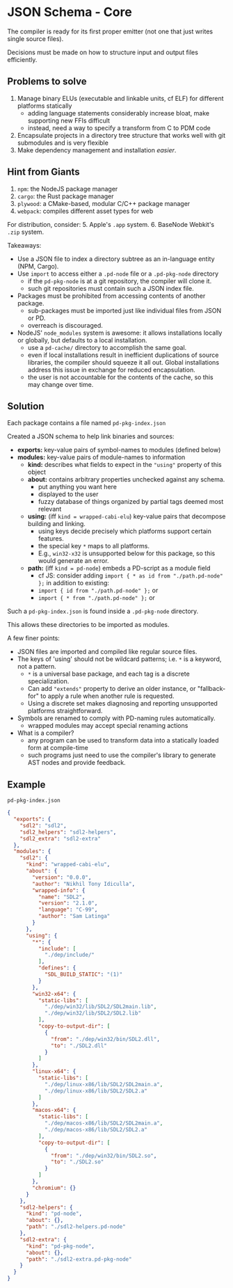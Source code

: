 # JSON Schema - Core

The compiler is ready for its first proper emitter (not one that just writes single source files).

Decisions must be made on how to structure input and output files efficiently.

## Problems to solve
1. Manage binary ELUs (executable and linkable units, cf ELF) for different platforms statically
   - adding language statements considerably increase bloat, make supporting new FFIs difficult
   - instead, need a way to specify a transform from C to PDM code
2. Encapsulate projects in a directory tree structure that works well with git submodules and is very flexible
3. Make dependency management and installation _easier_.

## Hint from Giants

1. `npm`: the NodeJS package manager
2. `cargo`: the Rust package manager
3. `plywood`: a CMake-based, modular C/C++ package manager
4. `webpack`: compiles different asset types for web

For distribution, consider:
5. Apple's `.app` system.
6. BaseNode Webkit's `.zip` system.

Takeaways:
- Use a JSON file to index a directory subtree as an in-language entity (NPM, Cargo).
- Use `import` to access either a `.pd-node` file or a `.pd-pkg-node` directory
  - if the `pd-pkg-node` is at a git repository, the compiler will clone it.
  - such git repositories must contain such a JSON index file.
- Packages must be prohibited from accessing contents of another package.
  - sub-packages must be imported just like individual files from JSON or PD.
  - overreach is discouraged.
- NodeJS' `node_modules` system is awesome: it allows installations locally or globally,
  but defaults to a local installation.
  - use a `pd-cache/` directory to accomplish the same goal.
  - even if local installations result in inefficient duplications of source libraries, the compiler should squeeze it all out.
    Global installations address this issue in exchange for reduced encapsulation.
  - the user is not accountable for the contents of the cache, so this may change over time.

## Solution

Each package contains a file named `pd-pkg-index.json`

Created a JSON schema to help link binaries and sources:
- **exports:** key-value pairs of symbol-names to modules (defined below)
- **modules:** key-value pairs of module-names to information
  - **kind:** describes what fields to expect in the `"using"` property of this object
  - **about:** contains arbitrary properties unchecked against any schema.
    - put anything you want here
    - displayed to the user
    - fuzzy database of things organized by partial tags deemed most relevant
  - **using:** (iff `kind = wrapped-cabi-elu`) key-value pairs that decompose building and linking.
    - using keys decide precisely which platforms support certain features.
    - the special key `*` maps to all platforms.
    - E.g., `win32-x32` is unsupported below for this package, so this would generate an error.
  - **path:** (iff `kind = pd-node`) embeds a PD-script as a module field
    - cf JS: consider adding `import { * as id from "./path.pd-node" };` in addition to existing:
    - `import { id from "./path.pd-node" };` or
    - `import { * from "./path.pd-node" };` or

Such a `pd-pkg-index.json` is found inside a `.pd-pkg-node` directory. 

This allows these directories to be imported as modules.


A few finer points:
- JSON files are imported and compiled like regular source files.
- The keys of 'using' should not be wildcard patterns; i.e. `*` is a keyword, not a pattern. 
  - `*` is a universal base package, and each tag is a discrete specialization.
  - Can add `"extends"` property to derive an older instance, or "fallback-for" to apply a rule when another rule is requested.
  - Using a discrete set makes diagnosing and reporting unsupported platforms straightforward.
- Symbols are renamed to comply with PD-naming rules automatically.
  - wrapped modules may accept special renaming actions
- What is a compiler?
  - any program can be used to transform data into a statically loaded form at compile-time
  - such programs just need to use the compiler's library to generate AST nodes and provide feedback.

## Example

`pd-pkg-index.json`

```json
{
  "exports": {
    "sdl2": "sdl2",
    "sdl2_helpers": "sdl2-helpers",
    "sdl2_extra": "sdl2-extra"
  },
  "modules": {
    "sdl2": {
      "kind": "wrapped-cabi-elu",
      "about": {
        "version": "0.0.0",
        "author": "Nikhil Tony Idiculla",
        "wrapped-info": {
          "name": "SDL2",
          "version": "2.1.0",
          "language": "C-99",
          "author": "Sam Latinga"
        }
      },
      "using": {
        "*": {
          "include": [
            "./dep/include/"
          ],
          "defines": {
            "SDL_BUILD_STATIC": "(1)"
          }
        },
        "win32-x64": {
          "static-libs": [
            "./dep/win32/lib/SDL2/SDL2main.lib",
            "./dep/win32/lib/SDL2/SDL2.lib"
          ],
          "copy-to-output-dir": [
            {
              "from": "./dep/win32/bin/SDL2.dll",
              "to": "./SDL2.dll"
            }
          ]
        },
        "linux-x64": {
          "static-libs": [
            "./dep/linux-x86/lib/SDL2/SDL2main.a",
            "./dep/linux-x86/lib/SDL2/SDL2.a"
          ]
        },
        "macos-x64": {
          "static-libs": [
            "./dep/macos-x86/lib/SDL2/SDL2main.a",
            "./dep/macos-x86/lib/SDL2/SDL2.a"
          ],
          "copy-to-output-dir": [
            {
              "from": "./dep/win32/bin/SDL2.so",
              "to": "./SDL2.so"
            }
          ]
        },
        "chromium": {}
      }
    },
    "sdl2-helpers": {
      "kind": "pd-node",
      "about": {},
      "path": "./sdl2-helpers.pd-node"
    },
    "sdl2-extra": {
      "kind": "pd-pkg-node",
      "about": {},
      "path": "./sdl2-extra.pd-pkg-node"
    }
  }
}
```